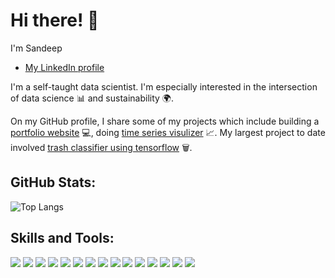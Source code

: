 # Hi there! :wave:

I'm Sandeep

* [My LinkedIn profile](https://www.linkedin.com/in/sandeep1077)

I'm a self-taught data scientist. I'm especially interested in the intersection of data science :bar_chart: and sustainability :earth_africa:. 



On my GitHub profile, I share some of my projects which include building a [portfolio website](https://sandeep1077.github.io) :computer:,
 doing [time series visulizer](https://github.com/sandeep1077/freecodecamp-data-analysis-wit-python/tree/main/freecodecamp-time-series-visualizer) 📈.
 My largest project to date involved 
[trash classifier using tensorflow](https://github.com/sandeep1077/Trash-Classifier-in-Python-using-Tensorflow) 🗑️.


## GitHub Stats:



![Top Langs](https://github-readme-stats.vercel.app/api/top-langs/?username=sandeep1077)

## Skills and Tools:
![](https://img.shields.io/badge/Code-Python-informational?style=flat&logo=python&logoColor=white&color=2CD4A7)
![](https://img.shields.io/badge/Code-HTML-informational?style=flat&logo=html5&logoColor=white&color=2CD4A7)
![](https://img.shields.io/badge/Code-C-informational?style=flat&logo=c&logoColor=white&color=2CD4A7)
![](https://img.shields.io/badge/Code-C++-informational?style=flat&logo=c++&logoColor=white&color=2CD4A7)
![](https://img.shields.io/badge/Database-MYSQL-informational?style=flat&logo=mysql&logoColor=white&color=2CD4A7)
![](https://img.shields.io/badge/Editor-Jupyter-informational?style=flat&logo=jupyter&logoColor=white&color=2CD4A7)
![](https://img.shields.io/badge/Editor-VS-Code-informational?style=flat&logo=vscode&logoColor=white&color=2CD4A7)
![](https://img.shields.io/badge/MachineLearning-Supervised-informational?style=flat&logoColor=white&color=2CD4A7)
![](https://img.shields.io/badge/MachineLearning-Unsupervised-informational?style=flat&logoColor=white&color=2CD4A7)
![](https://img.shields.io/badge/MachineLearning-ScikitLearn-informational?style=flat&logo=sklearn&logoColor=white&color=2CD4A7)
![](https://img.shields.io/badge/DeepLearning-Keras-informational?style=flat&logo=pytorch&logoColor=white&color=2CD4A7)
![](https://img.shields.io/badge/DeepLearning-PyTorchLightning-informational?style=flat&logo=pytorch&logoColor=white&color=2CD4A7)
![](https://img.shields.io/badge/DataViz-Matplotlib-informational?style=flat&logo=matplotlib&logoColor=white&color=2CD4A7)
![](https://img.shields.io/badge/DataViz-Seaborn-informational?style=flat&logo=seaborn&logoColor=white&color=2CD4A7)
![](https://img.shields.io/badge/DataViz-Tableau-informational?style=flat&logo=tableau&logoColor=white&color=2CD4A7)

